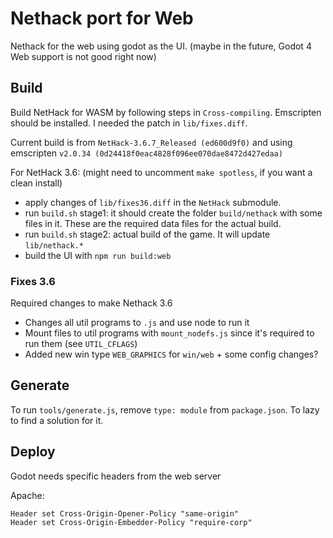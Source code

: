 # Nethack port for Web

Nethack for the web using godot as the UI. (maybe in the future, Godot 4 Web support is not good right now)

## Build

Build NetHack for WASM by following steps in `Cross-compiling`.
Emscripten should be installed. I needed the patch in `lib/fixes.diff`.

Current build is from `NetHack-3.6.7_Released (ed600d9f0)` and
using emscripten `v2.0.34 (0d24418f0eac4828f096ee070dae8472d427edaa)`

For NetHack 3.6: (might need to uncomment `make spotless`, if you want a clean install)

- apply changes of `lib/fixes36.diff` in the `NetHack` submodule.
- run `build.sh` stage1: it should create the folder `build/nethack` with some files in it. These are the required data files for the actual build.
- run `build.sh` stage2: actual build of the game. It will update `lib/nethack.*`
- build the UI with `npm run build:web`

### Fixes 3.6

Required changes to make Nethack 3.6

- Changes all util programs to `.js` and use node to run it
- Mount files to util programs with `mount_nodefs.js` since it's required to run them (see `UTIL_CFLAGS`)
- Added new win type `WEB_GRAPHICS` for `win/web` + some config changes?

## Generate

To run `tools/generate.js`, remove `type: module` from `package.json`. To lazy to find a solution for it.

## Deploy

Godot needs specific headers from the web server

Apache:

```
Header set Cross-Origin-Opener-Policy "same-origin"
Header set Cross-Origin-Embedder-Policy "require-corp"
```

